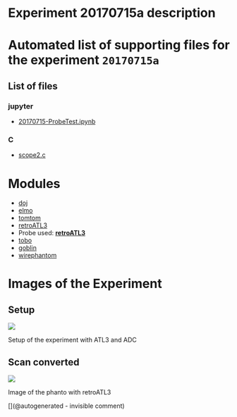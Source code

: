 # Experiment 20170715a description





# Automated list of supporting files for the __experiment `20170715a`__

## List of files

### jupyter

* [20170715-ProbeTest.ipynb](/elmo/data/20170715-ProbeTest.ipynb)


### C

* [scope2.c](/elmo/data/arduiprobe/scope2.c)





# Modules

* [doj](/doj/)
* [elmo](/elmo/)
* [tomtom](/retired/tomtom/)
* [retroATL3](/retroATL3/)
* Probe used: __[retroATL3](/include/probes/auto/retroATL3.md)__
* [tobo](/retired/tobo/)
* [goblin](/goblin/)
* [wirephantom](/wirephantom/)




# Images of the Experiment

## Setup

![](/elmo/images/20170717_210209.jpg)

Setup of the experiment with ATL3 and ADC

## Scan converted

![](/elmo/data/Imgs/probeX.png)

Image of the phanto with retroATL3










[](@autogenerated - invisible comment)